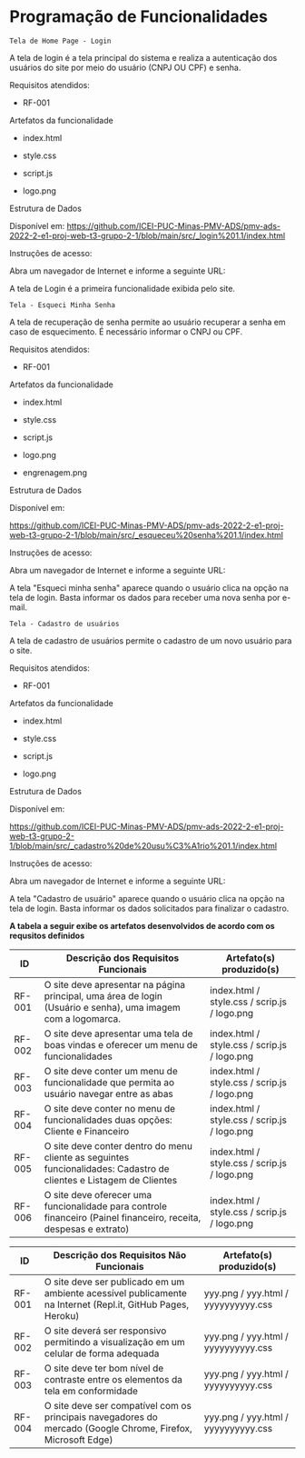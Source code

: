 # Programação de Funcionalidades

`Tela de Home Page - Login`

A tela de login é a tela principal do sistema e realiza a autenticação dos usuários do site por meio do usuário (CNPJ OU CPF) e senha.

Requisitos atendidos:

- RF-001

Artefatos da funcionalidade

- index.html

- style.css

- script.js

- logo.png

Estrutura de Dados

Disponível em:
https://github.com/ICEI-PUC-Minas-PMV-ADS/pmv-ads-2022-2-e1-proj-web-t3-grupo-2-1/blob/main/src/_login%201.1/index.html

Instruções de acesso:

Abra um navegador de Internet e informe a seguinte URL: 

A tela de Login é a primeira funcionalidade exibida pelo site.

`Tela - Esqueci Minha Senha`

A tela de recuperação de senha permite ao usuário recuperar a senha em caso de esquecimento. É necessário informar o CNPJ ou CPF.

Requisitos atendidos:

- RF-001

Artefatos da funcionalidade

- index.html

- style.css

- script.js

- logo.png
- engrenagem.png

Estrutura de Dados

Disponível em:

https://github.com/ICEI-PUC-Minas-PMV-ADS/pmv-ads-2022-2-e1-proj-web-t3-grupo-2-1/blob/main/src/_esqueceu%20senha%201.1/index.html

Instruções de acesso:

Abra um navegador de Internet e informe a seguinte URL: 

A tela "Esqueci minha senha" aparece quando o usuário clica na opção na tela de login. Basta informar os dados para receber uma nova senha por e-mail.

`Tela - Cadastro de usuários`

A tela de cadastro de usuários permite o cadastro de um novo usuário para o site. 

Requisitos atendidos:

- RF-001

Artefatos da funcionalidade

- index.html

- style.css

- script.js

- logo.png


Estrutura de Dados

Disponível em:

https://github.com/ICEI-PUC-Minas-PMV-ADS/pmv-ads-2022-2-e1-proj-web-t3-grupo-2-1/blob/main/src/_cadastro%20de%20usu%C3%A1rio%201.1/index.html

Instruções de acesso:

Abra um navegador de Internet e informe a seguinte URL: 

A tela "Cadastro de usuário" aparece quando o usuário clica na opção na tela de login. Basta informar os dados solicitados para finalizar o cadastro.


**A tabela a seguir exibe os artefatos desenvolvidos de acordo com os requsitos definidos**

|ID    | Descrição dos Requisitos Funcionais  | Artefato(s) produzido(s) |
|------|-----------------------------------------|----|
|RF-001| O site deve apresentar na página principal, uma área de login (Usuário e senha), uma imagem com a logomarca. | index.html / style.css / scrip.js /  logo.png|
|RF-002| O site deve apresentar uma tela de boas vindas e oferecer um menu de funcionalidades | index.html / style.css / scrip.js /  logo.png|
|RF-003| O site deve conter um menu de funcionalidade que permita ao usuário navegar entre as abas | index.html / style.css / scrip.js /  logo.png|
|RF-004| O site deve conter no menu de funcionalidades duas opções: Cliente e Financeiro	 | index.html / style.css / scrip.js /  logo.png|
|RF-005| O site deve conter dentro do menu cliente as seguintes funcionalidades: Cadastro de clientes e Listagem de Clientes | index.html / style.css / scrip.js /  logo.png| 
|RF-006| O site deve oferecer uma funcionalidade para controle financeiro (Painel financeiro, receita, despesas e extrato) | index.html / style.css / scrip.js /  logo.png| 


|ID    | Descrição dos Requisitos Não Funcionais  | Artefato(s) produzido(s) |
|------|-----------------------------------------|----|
|RF-001| O site deve ser publicado em um ambiente acessível publicamente na Internet (Repl.it, GitHub Pages, Heroku)	 |  yyy.png / yyy.html / yyyyyyyyyy.css |
|RF-002| O site deverá ser responsivo permitindo a visualização em um celular de forma adequada	 |  yyy.png / yyy.html / yyyyyyyyyy.css | yyyyyyyy.js| yyyyyyyy.yy|
|RF-003| O site deve ter bom nível de contraste entre os elementos da tela em conformidade	 |  yyy.png / yyy.html / yyyyyyyyyy.css | yyyyyyyy.js| yyyyyyyy.yy|
|RF-004| O site deve ser compatível com os principais navegadores do mercado (Google Chrome, Firefox, Microsoft Edge)	 |  yyy.png / yyy.html / yyyyyyyyyy.css | 


